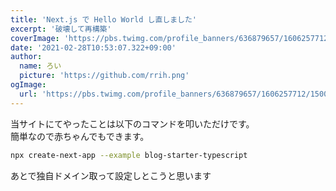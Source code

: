 ```yaml
---
title: 'Next.js で Hello World し直しました'
excerpt: '破壊して再構築'
coverImage: 'https://pbs.twimg.com/profile_banners/636879657/1606257712/1500x500'
date: '2021-02-28T10:53:07.322+09:00'
author:
  name: ろい
  picture: 'https://github.com/rrih.png'
ogImage:
  url: 'https://pbs.twimg.com/profile_banners/636879657/1606257712/1500x500'
---
```


当サイトにてやったことは以下のコマンドを叩いただけです。  
簡単なので赤ちゃんでもできます。

```bash
npx create-next-app --example blog-starter-typescript
```

あとで独自ドメイン取って設定しとこうと思います